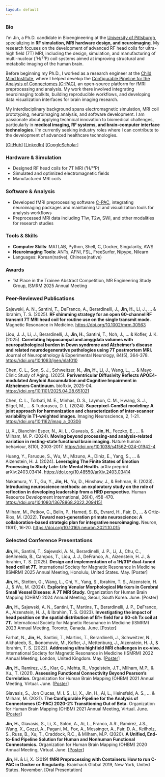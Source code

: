 ```yaml
---
layout: default
---
```


### Bio
I’m Jin, a Ph.D. candidate in Bioengineering at the [University of Pittsburgh](https://rf-research-facility.engineering.pitt.edu/), specializing in **RF simulation, MRI hardware design, and neuroimaging**. My research focuses on the development of advanced RF head coils for ultra-high field (7T) MRI, including the design, simulation, and manufacturing of multi-nuclear (¹H/³¹P) coil systems aimed at improving structural and metabolic imaging of the human brain.

Before beginning my Ph.D., I worked as a research engineer at the [Child Mind Institute](https://childmind.org/center/computational-neuroimaging-lab/), where I helped develop the [Configurable Pipeline for the Analysis of Connectomes (C-PAC)](https://fcp-indi.github.io/), an open-source platform for fMRI preprocessing and analysis. My work there involved integrating neuroimaging toolkits, building reproducible workflows, and developing data visualization interfaces for brain imaging research.

My interdisciplinary background spans electromagnetic simulation, MRI coil prototyping, neuroimaging analysis, and software development. I am passionate about applying technical innovation to biomedical challenges, particularly in **medical imaging, RF systems, and brain-computer interface technologies**. I’m currently seeking industry roles where I can contribute to the development of advanced healthcare technologies.

[[GitHub](https://github.com/HechengJin0)]
[[LinkedIn](https://www.linkedin.com/in/hecheng-jin)]
[[GoogleScholar](https://scholar.google.com/citations?user=xfiZmygAAAAJ&hl=en&oi=ao)]



### Hardware & Simulation
- Designed RF head coils for 7T MRI (¹H/³¹P)
- Simulated and optimized electromagnetic fields
- Manufactured MRI coils


### Software & Analysis
- Developed fMRI preprocessing software [C-PAC](https://fcp-indi.github.io/), integrating neuroimaging packages and maintaining UI and visualization tools for analysis workflows
- Preprocessed MRI data including T1w, T2w, SWI, and other modalities for research studies


### Tools & Skills
- **Computer Skills**: MATLAB, Python, Shell, C, Docker, Singularity, AWS
- **Neuroimaging Tools**: ANTs, AFNI, FSL, FreeSurfer, Nipype, Nilearn
- Languages: Korean(native), Chinese(native)


### Awards
- 1st Place in the Trainee Abstract Competition, MR Engineering Study Group, ISMRM 2025 Annual Meeting

### Peer-Reviewed Publications
Sajewski, A. N., Santini, T., DeFranco, A., Berardinelli, J., **Jin, H.**, Li, J., ... & Ibrahim, T. S. (2025). **RF shimming strategy for an open 60‐channel RF transmit 7T MRI head coil for routine use on the single transmit mode.** Magnetic Resonance in Medicine. https://doi.org/10.1002/mrm.30563

Liou, J. J., Li, J., Berardinelli, J., **Jin, H.**, Santini, T., Noh, J., ... & Kofler, J. K. (2025). **Correlating hippocampal and amygdala volumes with neuropathological burden in Down syndrome and Alzheimer’s disease and related neurodegenerative pathologies using 7T postmortem MRI.** Journal of Neuropathology & Experimental Neurology, 84(5), 364-378. https://doi.org/10.1093/jnen/nlaf010

Chen, C. L., Son, S. J., Schweitzer, N., **Jin, H.**, Li, J., Wang, L., ... & Mayo Clinic Study of Aging. (2025). **Periventricular Diffusivity Reflects APOE4-modulated Amyloid Accumulation and Cognitive Impairment in Alzheimers Continuum.** bioRxiv, 2025-04. https://doi.org/10.1101/2025.04.28.651021 

Chen, C. L., Torbati, M. E., Minhas, D. S., Laymon, C. M., Hwang, S. J., Bilgel, M., ... & Tudorascu, D. L. (2024). **Superpixel-ComBat modeling: A joint approach for harmonization and characterization of inter-scanner variability in T1-weighted images.** Imaging Neuroscience, 2, 1-21. https://doi.org/10.1162/imag_a_00306 

Li, X., Bianchini Esper, N., Ai, L., Giavasis, S., **Jin, H.**, Feczko, E., ... & Milham, M. P. (2024). **Moving beyond processing-and analysis-related variation in resting-state functional brain imaging.** Nature human behaviour, 8(10), 2003-2017. https://doi.org/10.1038/s41562-024-01942-4 

Huang, Y., Faruque, S., Wu, M., Mizuno, A., Diniz, E., Yang, S., ... & Aizenstein, H. J. (2024). **Leveraging The Finite States of Emotion Processing to Study Late-Life Mental Health.** arXiv preprint arXiv:2403.03414. https://doi.org/10.48550/arXiv.2403.03414 

Nakamura, Y. T., Gu, Y., **Jin, H.**, Yu, D., Hinshaw, J., & Rehman, R. (2023). **Introducing neuroscience methods: an exploratory study on the role of reflection in developing leadership from a HRD perspective.** Human Resource Development International, 26(4), 458-470. https://doi.org/10.1080/13678868.2022.2094151 

Milham, M., Petkov, C., Belin, P., Hamed, S. B., Evrard, H., Fair, D., ... & Ortiz-Rios, M. (2022). **Toward next-generation primate neuroscience: A collaboration-based strategic plan for integrative neuroimaging.** Neuron, 110(1), 16-20. https://doi.org/10.1016/j.neuron.2021.10.015 


### Selected Conference Presentations
**Jin, H.**, Santini, T., Sajewski, A. N., Berardinelli,  J. P., Li, J., Chu, C., deAlmeida, B., Campos, T., Liou, J. J., DeFranco, A., Aizenstein, H. J., & Ibrahim, T. S. (2025). **Design and implementation of a 1H/31P dual-tuned head coil at 7T.** International Society for Magnetic Resonance in Medicine (ISMRM) 2025 Annual Meeting, Honolulu, United States. May. [Poster]

**Jin, H.**, Stetten, G., Wang, L., Chi, Y., Yang, S., Ibrahim, T. S., Aizenstein, H. J., & Wu, M. (2024). **Exploring Venular Morphological Markers in Cerebral Small Vessel Disease: A 7T MRI Study.** Organization for Human Brain Mapping (OHBM) 2024 Annual Meeting, Seoul, South Korea. June. [Poster]

**Jin, H.**, Sajewski, A. N., Santini, T., Martins, T., Berardinelli,  J. P., DeFranco, A., Aizenstein, H. J., & Ibrahim, T. S. (2023). **Investigating the impact of head position on the spatial distribution of B1+ field for a 60-ch Tx coil at 7T.** International Society for Magnetic Resonance in Medicine (ISMRM) 2023 Annual Meeting, Toronto, Canada. June. [[Poster](https://archive.ismrm.org/2023/4074.html)]

Farhat, N., **Jin, H.**, Santini, T., Martins, T., Berardinelli, J., Schweitzer, N., Alkhateeb, S., Ikonomovic, M., Kofler, J., Mettenburg, J., Aizenstein, H. J., & Ibrahim, T. S. (2022). **Addressing ultra highfield MRI challenges in ex-vivo.** International Society for Magnetic Resonance in Medicine (ISMRM) 2022 Annual Meeting, London, United Kingdom. May. [[Poster](https://archive.ismrm.org/2022/4846.html)]

**Jin, H.**, Ramirez, J.S., Kiar, G., Mehta, R., Vogelstein, J.T., Milham, M.P., & Xu., T. (2021). **Assessing Functional Connectivity Beyond Pearson’s Correlation.** Organization for Human Brain Mapping (OHBM) 2021 Annual Meeting, Virtual. June. [[Poster](/assets/poster/OHBM21_HJ_MGC_final.pdf)]

Giavasis, S., Jon Clucas, M. I. S., Li, X., Jin, H., Ai, L., Heinsfeld, A. S., ... & Milham, M. (2021). **The Configurable Pipeline for the Analysis of Connectomes (C-PAC) 2020-21: Transitioning Out of Beta.** Organization for Human Brain Mapping (OHBM) 2021 Annual Meeting, Virtual. June. [[Poster](/assets/poster/OHBM2021_CPAC.pdf)]

**Jin, H.**, Giavasis, S., Li, X., Solon, A., Ai, L., Franco, A.R., Ramirez, J.S., Wang, X., Gozzi, A., Pagani, M., Fox, A., Messinger, A., Fair, D. A., Keilholz, S., Russ, B., Xu, T., Craddock, R.C., & Milham, M.P. (2020). **A Unified, End-to-End Pipeline Solution for Human and Nonhuman Functional Connectomics.** Organization for Human Brain Mapping (OHBM) 2020 Annual Meeting, Virtual. June. [[Poster](/assets/poster/OHBM20_HJ.pdf)]

**Jin, H.** & Li, X. (2019) **fMRI Preprocessing with Containers: How to run C-PAC in Docker or Singularity.** Brainhack Global 2019, New York, United States. November. [Oral Presentation]




<!-- ## Publications

Is Pearson’s correlation coefficient enough for functional connectivity in fMRI? (under review)

M.P. Milham, **H. Jin** , X. Li, Giavasis, S., et al. **Assessing and Overcoming Pipeline-Related Variation in Functional Connectomics.** (in prep)

M.P. Milham, **H. Jin** , S. Giavasis, X. Li, A. Solon, L. Ai, A.R. Franco, J.S. Ramirez, X. Wang, A. Gozzi, M. Pagani, A. Fox, A. Messinger, D.A. Fair, S. Keilholz, B. Russ, T. Xu, R.C. Craddock, et al. **A Unified, End-to-End Pipeline Solution for Human and Nonhuman Functional Connectomics.** (in prep)
 -->


